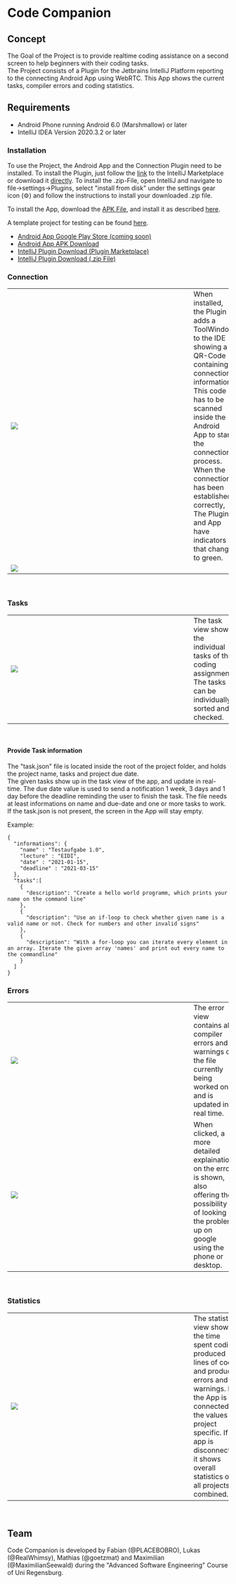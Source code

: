# Code Companion

## Concept
The Goal of the Project is to provide realtime coding assistance on a second screen to help beginners with their coding tasks.  
The Project consists of a Plugin for the Jetbrains IntelliJ Platform reporting to the connecting Android App using WebRTC.
This App shows the current tasks, compiler errors and coding statistics.  


## Requirements

* Android Phone running Android 6.0 (Marshmallow) or later
* IntelliJ IDEA Version 2020.3.2 or later

### Installation
To use the Project, the Android App and the Connection Plugin need to be installed. 
To install the Plugin, just follow the [link](https://plugins.jetbrains.com/plugin/16524-codecompanion) to the IntelliJ Marketplace or download it [directly](https://github.com/UniRegensburg/unsere-app-fur-die-universitat-regensburg-code-companion/releases/download/latest/CodeCompanion-Plugin.zip). 
To install the .zip-File, open IntelliJ and navigate to file->settings->Plugins, select "install from disk" under the settings gear icon (⚙) and follow the instructions to install your downloaded .zip file.  

To install the App, download the [APK File](https://github.com/UniRegensburg/unsere-app-fur-die-universitat-regensburg-code-companion/releases/download/latest/CodeCompanion-App.apk), and install it as described [here](https://www.lifewire.com/install-apk-on-android-4177185).  

A template project for testing can be found [here](https://github.com/UniRegensburg/unsere-app-fur-die-universitat-regensburg-code-companion/tree/main/TemplateProject).


* [Android App Google Play Store (coming soon)]()
* [Android App APK Download](https://github.com/UniRegensburg/unsere-app-fur-die-universitat-regensburg-code-companion/releases/download/latest/CodeCompanion-App.apk)
* [IntelliJ Plugin Download (Plugin Marketplace)](https://plugins.jetbrains.com/plugin/16524-codecompanion)
* [IntelliJ Plugin Download (.zip File)](https://github.com/UniRegensburg/unsere-app-fur-die-universitat-regensburg-code-companion/releases/download/latest/CodeCompanion-Plugin.zip)



### Connection

<table>
  <tr>
    <td><div style="width:400px; overflow:hidden"><img src="Screenshots/Plugin.png"></div></td>
    <td>When installed, the Plugin adds a ToolWindow to the IDE showing a QR-Code containing connection information. This code has to be scanned inside the Android App to start the connection process.
        When the connection has been established correctly, The Plugin and App have indicators that change to green.</td>
  </tr>
    <tr>
    <td><div style="width:400px; overflow:hidden"><img src="Screenshots/ConnectionView.png"></div></td>
    <td></td>
  </tr>
  
</table><br>

### Tasks
<table>
  <tr>
    <td><div style="width:400px; overflow:hidden"><img src="Screenshots/TaskView.png"></div></td>
    <td>The task view shows the individual tasks of the coding assignment. The tasks can be individually sorted and checked.</td>
  </tr>
</table><br>



#### Provide Task information
The "task.json" file is located inside the root of the project folder, and holds the project name, tasks and project due date.  
The given tasks show up in the task view of the app, and update in real-time.
The due date value is used to send a notification 1 week, 3 days and 1 day before the deadline reminding the user to finish the task.
The file needs at least informations on name and due-date and one or more tasks to work.
If the task.json is not present, the screen in the App will stay empty.

Example:
 
```
{
  "informations": {
    "name" : "Testaufgabe 1.0",
    "lecture" : "EIDI",
    "date" : "2021-01-15",
    "deadline" : "2021-03-15"
  },
  "tasks":[
    {
      "description": "Create a hello world programm, which prints your name on the command line"
    },
    {
      "description": "Use an if-loop to check whether given name is a valid name or not. Check for numbers and other invalid signs"
    },
    {
      "description": "With a for-loop you can iterate every element in an array. Iterate the given array 'names' and print out every name to the commandline"
    }
  ]
}
```

### Errors

<table>
  <tr>
    <td><div style="width:400px; overflow:hidden"><img src="Screenshots/ErrorView.png"></div></td>
    <td>The error view contains all compiler errors and warnings of the file currently being worked on, and is updated in real time.</td>
  </tr>
    <tr>
    <td><div style="width:400px; overflow:hidden"><img src="Screenshots/ErrorDetailView.png"></div></td>
    <td>When clicked, a more detailed explaination on the error is shown, also offering the possibility of looking the problem up on google using the phone or desktop.</td>
  </tr>
</table><br>


### Statistics
<table>
  <tr>
    <td><div style="width:400px; overflow:hidden"><img src="Screenshots/StatisticsView.png"></div></td>
    <td>The statistics view shows the time spent coding, produced lines of code and produced errors and warnings. If the App is connected, the values are project specific. If the app is disconnected, it shows overall statistics of all projects combined.</td>
  </tr>
</table><br>


## Team
Code Companion is developed by Fabian (@PLACEBOBRO), Lukas (@RealWhimsy), Mathias (@goetzmat) and Maximilian (@MaximilianSeewald) during the "Advanced Software Engineering" Course of Uni Regensburg.
